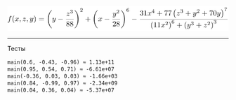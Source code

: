 ![task](task.png)

---

Тесты

```
main(0.6, -0.43, -0.96) ≈ 1.13e+11
main(0.95, 0.54, 0.71) ≈ -6.61e+07
main(-0.36, 0.03, 0.03) ≈ -1.66e+03
main(0.84, -0.99, 0.97) ≈ -2.34e+09
main(0.04, 0.36, 0.04) ≈ -5.37e+07
```